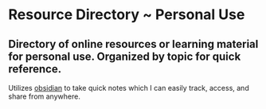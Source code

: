 # Resource Directory ~ Personal Use

## Directory of online resources or learning material for personal use. Organized by topic for quick reference.

Utilizes [obsidian](https://obsidian.md/) to take quick notes which I can easily track, access, and share from anywhere.
